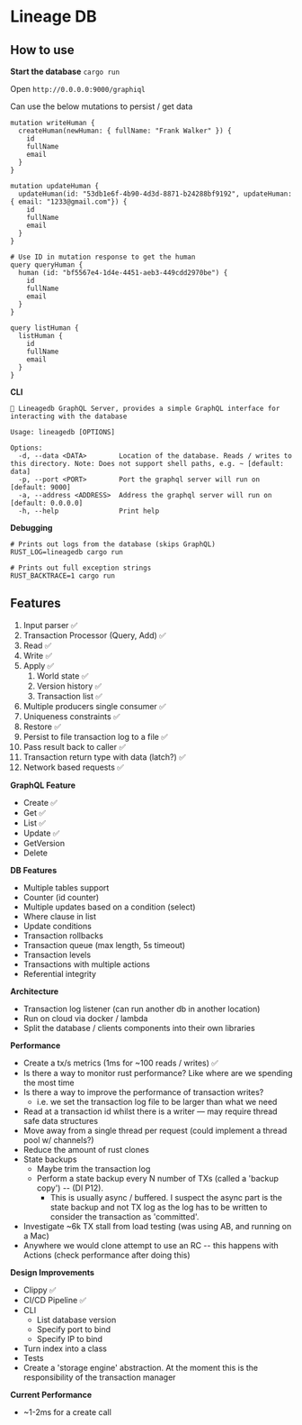 # Lineage DB

## How to use 

**Start the database**
`cargo run`

Open `http://0.0.0.0:9000/graphiql`

Can use the below mutations to persist / get data
```
mutation writeHuman {
  createHuman(newHuman: { fullName: "Frank Walker" }) {
    id
    fullName
    email
  }
}

mutation updateHuman {
  updateHuman(id: "53db1e6f-4b90-4d3d-8871-b24288bf9192", updateHuman: { email: "1233@gmail.com"}) {
    id
    fullName
    email
  }
}

# Use ID in mutation response to get the human
query queryHuman {
  human (id: "bf5567e4-1d4e-4451-aeb3-449cdd2970be") {
    id
    fullName
    email
  }
}

query listHuman {
  listHuman {
    id
    fullName
    email
  }
}
```

**CLI**
```
📀 Lineagedb GraphQL Server, provides a simple GraphQL interface for interacting with the database

Usage: lineagedb [OPTIONS]

Options:
  -d, --data <DATA>        Location of the database. Reads / writes to this directory. Note: Does not support shell paths, e.g. ~ [default: data]
  -p, --port <PORT>        Port the graphql server will run on [default: 9000]
  -a, --address <ADDRESS>  Address the graphql server will run on [default: 0.0.0.0]
  -h, --help               Print help
```

**Debugging**

```
# Prints out logs from the database (skips GraphQL)
RUST_LOG=lineagedb cargo run

# Prints out full exception strings
RUST_BACKTRACE=1 cargo run
```

## Features
1. Input parser ✅
1. Transaction Processor (Query, Add) ✅
1. Read ✅
1. Write ✅ 
1. Apply ✅
    1. World state ✅
    1. Version history ✅
    1. Transaction list ✅
1. Multiple producers single consumer ✅
1. Uniqueness constraints ✅
1. Restore ✅
1. Persist to file transaction log to a file ✅
1. Pass result back to caller ✅
1. Transaction return type with data (latch?) ✅
1. Network based requests ✅

**GraphQL Feature**
- Create ✅ 
- Get ✅
- List ✅
- Update ✅
- GetVersion
- Delete

**DB Features**
- Multiple tables support
- Counter (id counter)
- Multiple updates based on a condition (select)
- Where clause in list
- Update conditions
- Transaction rollbacks
- Transaction queue (max length, 5s timeout)
- Transaction levels
- Transactions with multiple actions
- Referential integrity

**Architecture**
- Transaction log listener (can run another db in another location)
- Run on cloud via docker / lambda
- Split the database / clients components into their own libraries

**Performance**
- Create a tx/s metrics (1ms for ~100 reads / writes) ✅
- Is there a way to monitor rust performance? Like where are we spending the most time
- Is there a way to improve the performance of transaction writes?
  - i.e. we set the transaction log file to be larger than what we need
- Read at a transaction id whilst there is a writer — may require thread safe data structures
- Move away from a single thread per request (could implement a thread pool w/ channels?)
- Reduce the amount of rust clones
- State backups
    - Maybe trim the transaction log
    - Perform a state backup every N number of TXs (called a 'backup copy') -- (DI P12). 
      - This is usually async / buffered. I suspect the async part is the state backup and not TX log as the log has to be written
        to consider the transaction as 'committed'.
- Investigate ~6k TX stall from load testing (was using AB, and running on a Mac)
- Anywhere we would clone attempt to use an RC -- this happens with Actions (check performance after doing this)

**Design Improvements**
- Clippy ✅
- CI/CD Pipeline ✅
- CLI
    - List database version
    - Specify port to bind
    - Specify IP to bind
- Turn index into a class
- Tests
- Create a 'storage engine' abstraction. At the moment this is the responsibility of the transaction manager

**Current Performance**
- ~1-2ms for a create call